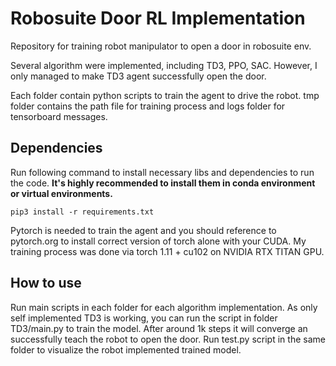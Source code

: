 # Robosuite Door RL Implementation
Repository for training robot manipulator to open a door in robosuite env. 

Several algorithm were implemented, including TD3, PPO, SAC. However, I only managed to make TD3 agent successfully open the door.

Each folder contain python scripts to train the agent to drive the robot. tmp folder contains the path file for training process and logs folder for tensorboard messages.

## Dependencies
Run following command to install necessary libs and dependencies to run the code. **It's highly recommended to install them in conda environment or virtual environments.** 
```angular2html
pip3 install -r requirements.txt
```
Pytorch is needed to train the agent and you should reference to pytorch.org to install correct version of torch alone with your CUDA. My training process was done via torch 1.11 + cu102 on NVIDIA RTX TITAN GPU.

## How to use
Run main scripts in each folder for each algorithm implementation. As only self implemented TD3 is working, you can run the script in folder TD3/main.py to train the model. 
After around 1k steps it will converge an successfully teach the robot to open the door. Run test.py script in the same folder to visualize the robot implemented trained model. 

